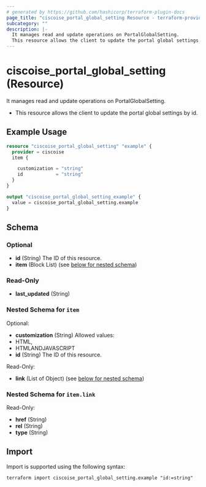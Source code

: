 ```yaml
---
# generated by https://github.com/hashicorp/terraform-plugin-docs
page_title: "ciscoise_portal_global_setting Resource - terraform-provider-ciscoise"
subcategory: ""
description: |-
  It manages read and update operations on PortalGlobalSetting.
  This resource allows the client to update the portal global settings by id.
---
```


# ciscoise_portal_global_setting (Resource)

It manages read and update operations on PortalGlobalSetting.

- This resource allows the client to update the portal global settings by id.

## Example Usage

```terraform
resource "ciscoise_portal_global_setting" "example" {
  provider = ciscoise
  item {

    customization = "string"
    id            = "string"
  }
}

output "ciscoise_portal_global_setting_example" {
  value = ciscoise_portal_global_setting.example
}
```

<!-- schema generated by tfplugindocs -->
## Schema

### Optional

- **id** (String) The ID of this resource.
- **item** (Block List) (see [below for nested schema](#nestedblock--item))

### Read-Only

- **last_updated** (String)

<a id="nestedblock--item"></a>
### Nested Schema for `item`

Optional:

- **customization** (String) Allowed values:
- HTML,
- HTMLANDJAVASCRIPT
- **id** (String) The ID of this resource.

Read-Only:

- **link** (List of Object) (see [below for nested schema](#nestedatt--item--link))

<a id="nestedatt--item--link"></a>
### Nested Schema for `item.link`

Read-Only:

- **href** (String)
- **rel** (String)
- **type** (String)

## Import

Import is supported using the following syntax:

```shell
terraform import ciscoise_portal_global_setting.example "id:=string"
```
